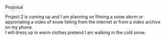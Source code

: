 Proposal   

Project 2 is coming up and I am planning on filming a snow storm or approriating a video of snow falling from the internet or from a video archive on my phone.   
I will dress up in warm clothes pretend I am walking in the cold snow. 

